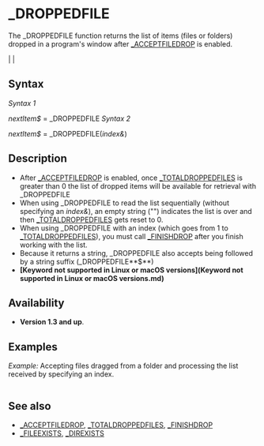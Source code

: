 # _DROPPEDFILE

The _DROPPEDFILE function returns the list of items (files or folders) dropped in a program's window after [_ACCEPTFILEDROP](_ACCEPTFILEDROP.md) is enabled.

  

|  |

## Syntax

*Syntax 1*

*nextItem$* = _DROPPEDFILE
*Syntax 2*

*nextItem$* = _DROPPEDFILE(*index&*)
  

## Description

* After [_ACCEPTFILEDROP](_ACCEPTFILEDROP.md) is enabled, once [_TOTALDROPPEDFILES](_TOTALDROPPEDFILES.md) is greater than 0 the list of dropped items will be available for retrieval with _DROPPEDFILE
* When using _DROPPEDFILE to read the list sequentially (without specifying an *index&*), an empty string ("") indicates the list is over and then [_TOTALDROPPEDFILES](_TOTALDROPPEDFILES.md) gets reset to 0.
* When using _DROPPEDFILE with an index (which goes from 1 to [_TOTALDROPPEDFILES](_TOTALDROPPEDFILES.md)), you must call [_FINISHDROP](_FINISHDROP.md) after you finish working with the list.
* Because it returns a string, _DROPPEDFILE also accepts being followed by a string suffix (_DROPPEDFILE**$**)
* **[Keyword not supported in Linux or macOS versions](Keyword not supported in Linux or macOS versions.md)**

  

## Availability

* **Version 1.3 and up**.

  

## Examples

*Example:* Accepting files dragged from a folder and processing the list received by specifying an index.

``` [SCREEN](SCREEN.md) [_NEWIMAGE](_NEWIMAGE.md)(128, 25, 0)  [_ACCEPTFILEDROP](_ACCEPTFILEDROP.md) 'enables drag/drop functionality [PRINT](PRINT.md) "Drag files from a folder and drop them in this window..."  [DO](DO.md)     [IF](IF.md) [_TOTALDROPPEDFILES](_TOTALDROPPEDFILES.md) [THEN](THEN.md)         [FOR](FOR.md) i = 1 [TO](TO.md) [_TOTALDROPPEDFILES](_TOTALDROPPEDFILES.md)             a$ = _DROPPEDFILE(i)             [COLOR](COLOR.md) 15             [PRINT](PRINT.md) i,             [IF](IF.md) [_FILEEXISTS](_FILEEXISTS.md)(a$) [THEN](THEN.md)                 [COLOR](COLOR.md) 2: [PRINT](PRINT.md) "file",             [ELSE](ELSE.md)                 [IF](IF.md) [_DIREXISTS](_DIREXISTS.md)(a$) [THEN](THEN.md)                     [COLOR](COLOR.md) 3: [PRINT](PRINT.md) "folder",                 [ELSE](ELSE.md)                     [COLOR](COLOR.md) 4: [PRINT](PRINT.md) "not found", 'highly unlikely, but who knows?                 [END IF](END IF.md)             [END IF](END IF.md)             [COLOR](COLOR.md) 15             [PRINT](PRINT.md) a$         [NEXT](NEXT.md)         [_FINISHDROP](_FINISHDROP.md)     [END IF](END IF.md)      [_LIMIT](_LIMIT.md) 30 [LOOP](LOOP.md)  
```

  

## See also

* [_ACCEPTFILEDROP](_ACCEPTFILEDROP.md), [_TOTALDROPPEDFILES](_TOTALDROPPEDFILES.md), [_FINISHDROP](_FINISHDROP.md)
* [_FILEEXISTS](_FILEEXISTS.md), [_DIREXISTS](_DIREXISTS.md)

  
